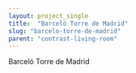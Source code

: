 ```yaml
---
layout: project_single
title:  "Barceló Torre de Madrid"
slug: "barcelo-torre-de-madrid"
parent: "contrast-living-room"
---
```

Barceló Torre de Madrid